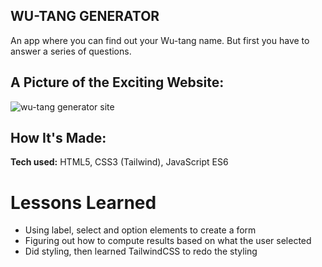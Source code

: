 ## WU-TANG GENERATOR

An app where you can find out your Wu-tang name. But first you have to answer a series of questions.

## A Picture of the Exciting Website:
![wu-tang generator site](https://user-images.githubusercontent.com/88857875/136869127-2e163de4-b94c-4b4f-a8f5-0b38710028e3.png)

## How It's Made:

**Tech used:** HTML5, CSS3 (Tailwind), JavaScript ES6

# Lessons Learned

* Using label, select and option elements to create a form
* Figuring out how to compute results based on what the user selected
* Did styling, then learned TailwindCSS to redo the styling
